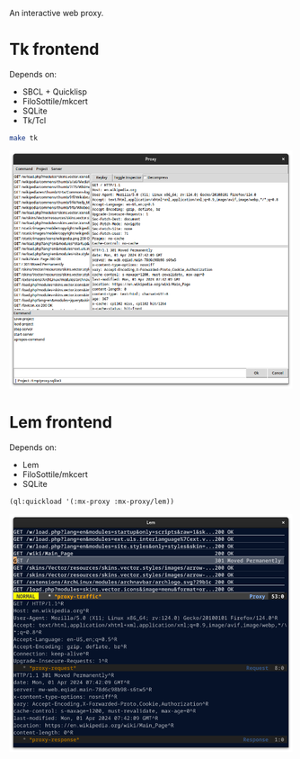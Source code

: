 An interactive web proxy.

# Tk frontend

Depends on:
- SBCL + Quicklisp
- FiloSottile/mkcert
- SQLite
- Tk/Tcl

```bash
make tk
```

![Tk](screenshots/tk-frontend.png)　

# Lem frontend

Depends on:
- Lem
- FiloSottile/mkcert
- SQLite

```lisp
(ql:quickload '(:mx-proxy :mx-proxy/lem))
```

![Lem](screenshots/lem-frontend.png)　
